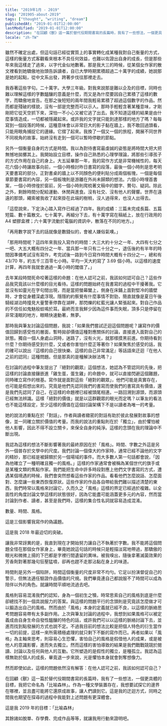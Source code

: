 ```yaml
---
title: "2019年1月 - 2019"
slug: "201905-about-2019"
tags: ["thought", "writing", "dream"]
publishedAt: "2019-01-01T12:00:00"
lastModified: "2019-01-01T12:00:00"
description: "在回顧《獸》這一篇於替代役期間書寫的長篇時，我有了一些想法，一個更具體的目標，我把它命名為「比喻森林」。作為一種文學裝置存在，我想要試探它的邊界在哪裡，並且盡可能將它還原成故事，讓人們讀到它"
locale: "zh-TW"
---
```


雖然不確定出處，但這句話已經從實質上的事實轉化成某種我對自己衡量的方式，這樣的衡量方式客觀看來根本不具任何效益，也難以佐證出自身的成長，但是那些年來我這樣走了過來，以字代金似地數著。那是我大三的時候，從某個女作家的散文裡看到她驕傲地抬頭告訴讀者，自已大學時期累積超過二十萬字的成績，她說那是她的起點，從中文系出發，跨著步伐往那裡走去。

我吞著這些字句。二十萬字。大學三年級。對我來說那是難以企及的目標，同時也難以理解這樣的字數醞釀的意義是什麼，而又是為什麼要因自己累積了這樣的數字，而驕傲地宣告。在那之後短短的兩年間我輕易累積了超過這個數字的作品。然而都是殘破的樣貌，沒有一部是完整而可以示人。那時手輕輕含著某種意味，才剛剛把它從天空抓下來，深怕一不小心又被它逃了出去。我不知道這樣的結果是由什麼事情造成，一切都被隱藏起來。或許我的文字就只能到達那樣的地方了嗎？每每寫到一個段落的時候，這種意味會以非常巨大的影子黏在牆上，我不敢回過頭看，只能用眼角捕捉它的邊緣。它摺了起來。我換了一個又一個的旅程，開展不同世界不同視角的故事，始終沒有走到一個可以暫時停歇的節點。

另外一個衡量自身的方式是時間。我以為對待書寫最虔誠的姿態是將時間大把大把無憾地拋擲其上。我開始設立目標，操作自己熟悉的心理學理論，將那些引導孩子的方式作用在自己的身上。大五延畢那一年，我的寫作方式是非常機械性的，每天花六個小時讓故事向前，一個小時檢討昨日書寫的段落，最後一個小時則是思考明天要書寫的部分。正對書桌的牆上以不同顏色的便利貼分成兩個板塊，一個是每個章節要書寫的內容，另一個板塊則是游離在外尚未歸類的想法。六個小時埋首書案，一個小時徬徨於窗前，另一個小時則爬梳著文稿中的錯字、贅句、疑詞。除此之外，剩餘時間分配給運動、休閒與進食。沒有社交、沒有他人的聲響。世界在遠遠的那頭，繩索被我收了起來掛在此端的樹梢，沒人過得來，也沒人出得去。

「這麼說來，下定決心踏入寫作已經過了四年。我的成績：三篇未完成長篇、五篇短篇、數十篇散文。七十萬字。再細分下去，有十萬字寫在稿紙上，放在行政用的 A4 塑膠盒裡；六十萬字流動於電腦的資訊中，散落在不同的地方。」

「再用數字說下去的話就像是數錢似的，會被人嫌俗氣噢。」

「那用時間呢？這四年來我投入寫作的時間：大三大約十分之一年、大四有七分之一吧、大五大概有四分之一年、當兵那一年只有二十分之一，退伍後約有半年的時間因準備考試沒有寫作，考完試後一路到今日寫作時間大概有十四分之一，總和有 43/70 年，約五千三百零七小時。平均一天大約寫了 3.69 個小時。以這樣的速度計算，再四年我就會通過一萬小時的閾值了。」

去年某段時間死命咬著這樣的命題：在他人認可之前，我該如何認可自己？這些作品我究竟該以什麼樣的目光看待。這樣的問題始終在我書寫的過程中干擾著我。它並沒有如靈光在字句間出現，而是當把螢幕闔上，側身在床鋪上面對堅冷的牆壁時，才會從身體深處浮現。隱隱約約察覺有什麼事情不對勁，簡直就像是夏日午後騎經湖泊時撞見大量警車停靠在湖畔，那閃爍的紅藍光讓人緊張起來。對自己作品的不信任如鬼魅般蚊鳴於耳。最終而言我鮮少因為這件事而失眠，頂多只是停留在非常淺眠的地方，眼睛快速動著，無夢。

那時我與筆友討論這個問題，我說：「如果我們嘗試迂迴這個問題呢？讓寫作的價值回歸到感受性的層面，暫時拋卻價值這種對應關係的討論，直接進入面對自己的狀態。獨自一個人身處山洞時，迷路了，沒有火光，就那樣摸黑前進。你期待看到什麼？你期待感受到什麼，又或者你害怕什麼正等著你？如果聚焦於感受的話，我的確可以說出『這樣的自己很快樂、這樣的自己非常滿足』等話語來迂迴『在他人之前的認同』這種問題。但是那真的是種解決辦法嗎？」

在討論的過程中筆友提出了『絕對的觀眾』這個想法，她認為不管認同的先後，把這樣的討論直接鑲嵌進「雞生蛋，蛋生雞」的命題中，就可以直接閃避這個難題，同時確立寫作的根基。寫作就是面對這些「絕對的觀眾」，他們可能是真實存在，也可能是假想出來的。究竟是他們先認同我們的書寫而使我們的書寫具有價值，還是我們先認同了自己，在這樣的命題裡已經被頭尾相連。一路回溯到源頭，而源頭已經無法辨識。這樣「絕對的價值」就是以這群觀眾的眼光而定嗎？以筆友的看法也不能這樣設定，至少這樣的價值在這個討論架構下不是以讀者為唯一的考量。

她的說法的重點在於「對話」，作者與讀者緻密的對話有助於彼此發展對故事的想像，並一同確立關於價值的考量。而我的說法的重點則在於「獨立」，由於懼怕被他人影響，因此不得不設立關卡，來保全自身的純淨。這樣的念頭在我的理論中不斷出現。

我認為這樣的想法不斷影響著我的最終原因在於「風格」。時間、字數之外這是另外一個普存於文學中的尺度。我們討論一個偉大的作家時，通常已經不論他的文字的精妙，那已經是被歸類於另一個場域的事件。而大多數人第一句話都會說，「因為他確立了一種明確且獨一的風格。」這樣的作家通常會被稱為某個世代的旗手或是某種文類的焦點作家。我們能把生命中許多時段對應上他們文字書寫的方式，遭遇某個境遇的時候，我們會突然想看這些作家的作品。看看他們怎麼說話、怎麼面對、怎麼讓一些東西恢復原狀。這些作家的作品各自帶給我們難以描述清楚的東西，我們時常以風格來討論它，久而久之「風格」這樣的界定已經過於複雜。以全面性的角度討論文學這樣的狀態很好，因為它能盡可能涵蓋更多元的內容，然而當討論到作者、讀者，甚至是我們時，這樣的集合性名詞就容易造成混淆。

數量、時間、風格。

這是三個影響我寫作的偽議題。

這是我 2018 年最迫切的突破。

讓我非常訝異的是，我直到現在才開始努力讓自己不執著於字數。我不能將這個問題全怪在那個女作家身上，畢竟她說這句話的時候只是輕描淡寫地帶過，那驕傲的眼光和微微上揚的下巴都是字裡行間遺留的異味。被我嗅出，隨後拿著滅菌效果的芳香劑對著那幾句狂壓猛噴，卻再也趕不走那沾黏在身上的味道。

時間則是另外一個陷阱，時間這個衡量的尺度非常不均勻。它足以扮演督促自己的警示，但無法適任驗證作品價值的尺規。我們畢竟連自己都說服不了時間可以成為陪伴以外的角色。就讓時間平順地流過去吧。

風格則容易混淆我們的認知，身為一個初生之犢，時常思索自己的風格到底是什麼卻總找不到一個具說服力的答案。與這樣的問題平行的念頭則是究竟該怎麼做才可以鍛造出自己的風格。然而由於「風格」本身的定義就已經不良，以這樣的脈絡思考問題容易帶有太多副作用。上次與筆友討論的過程中，我想到如果風格可以被定義成由自身生命自發性醞釀的特色的話，或許我們可以以這樣的脈絡討論下去，並進而找到點發展的方式也說不定。不過我目前的想法比較是把個人特色的衍生當作一切的前提，這樣一來所需積極處理的就只剩下不斷的寫作而已。再者如果以「風格」為主軸來思考，則容易心生恐懼，害怕自己的風格是假借他人的成果，或是被他人的意識影響，進而失去獨立。然而這樣的害怕導致的結果是我們戰戰競競於閱讀、討論以及任何與他人的互動。它所塑造的是假性的獨立，是種孤立。我認為這樣無助於個人的成長，畢竟退一步來說，光是懼怕本身就會剝奪想像力。

然而即使如此，這樣的問題依然沒有解答：在他人認可之前，我該如何認可自己？

在回顧《獸》這一篇於替代役期間書寫的長篇時，我有了一些想法，一個更具體的目標，我把它命名為「比喻森林」。作為一種文學裝置存在，我想要試探它的邊界在哪裡，並且盡可能將它還原成故事，讓人們讀到它。這是我的迂迴方式，同時之間我也期望在探尋的過程中我能對上述問題有更深體會。

這是我 2019 年的目標：「比喻森林」

其餘諸如脫單、存學費、完成作品等等，就讓我用行動來證明吧。
